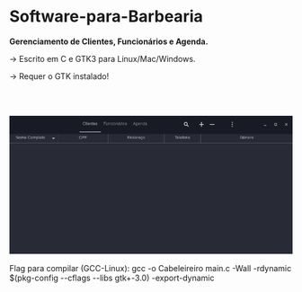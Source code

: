 # Software-para-Barbearia 

<p><b>Gerenciamento de Clientes, Funcionários e Agenda.</b></p>

<p> -> Escrito em C e GTK3 para Linux/Mac/Windows.</p>
<p> -> Requer o GTK instalado! </p>
<br></br>

![](print4.gif)


<p>Flag para compilar (GCC-Linux): gcc -o Cabeleireiro main.c -Wall -rdynamic $(pkg-config --cflags --libs gtk+-3.0) -export-dynamic </p>
